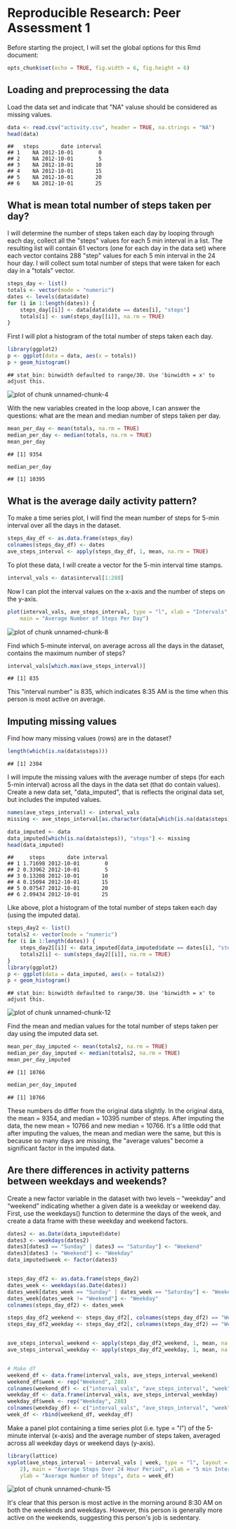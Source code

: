 # Reproducible Research: Peer Assessment 1

Before starting the project, I will set the global options for this Rmd document:

```r
opts_chunk$set(echo = TRUE, fig.width = 6, fig.height = 6)
```



## Loading and preprocessing the data
Load the data set and indicate that "NA" valuse should be considered as missing values.

```r
data <- read.csv("activity.csv", header = TRUE, na.strings = "NA")
head(data)
```

```
##   steps       date interval
## 1    NA 2012-10-01        0
## 2    NA 2012-10-01        5
## 3    NA 2012-10-01       10
## 4    NA 2012-10-01       15
## 5    NA 2012-10-01       20
## 6    NA 2012-10-01       25
```




## What is mean total number of steps taken per day?

I will determine the number of steps taken each day by looping through each day, collect all the 
"steps" values for each 5 min interval in a list. The resulting list will contain 61 vectors (one
for each day in the data set) where each vector contains 288 "step" values for each 5 min interval in 
the 24 hour day. I will collect sum total number of steps that were taken for each day in a "totals" 
vector.

```r
steps_day <- list()
totals <- vector(mode = "numeric")
dates <- levels(data$date)
for (i in 1:length(dates)) {
    steps_day[[i]] <- data[data$date == dates[i], "steps"]
    totals[i] <- sum(steps_day[[i]], na.rm = TRUE)
}
```


First I will plot a histogram of the total number of steps taken each day.

```r
library(ggplot2)
p <- ggplot(data = data, aes(x = totals))
p + geom_histogram()
```

```
## stat_bin: binwidth defaulted to range/30. Use 'binwidth = x' to adjust this.
```

![plot of chunk unnamed-chunk-4](figure/unnamed-chunk-4.png) 




With the new variables created in the loop above, I can answer the questions: what are the mean and median number
of steps taken per day.

```r
mean_per_day <- mean(totals, na.rm = TRUE)
median_per_day <- median(totals, na.rm = TRUE)
mean_per_day
```

```
## [1] 9354
```

```r
median_per_day
```

```
## [1] 10395
```







## What is the average daily activity pattern?

To make a time series plot, I will find the mean number of steps for 5-min interval over all the 
days in the dataset.


```r
steps_day_df <- as.data.frame(steps_day)
colnames(steps_day_df) <- dates
ave_steps_interval <- apply(steps_day_df, 1, mean, na.rm = TRUE)
```



To plot these data, I will create a vector for the 5-min interval time stamps. 

```r
interval_vals <- data$interval[1:288]
```


Now I can plot the interval values on the x-axis and the number of steps on the y-axis.

```r
plot(interval_vals, ave_steps_interval, type = "l", xlab = "Intervals", ylab = "Average Number of Steps", 
    main = "Average Number of Steps Per Day")
```

![plot of chunk unnamed-chunk-8](figure/unnamed-chunk-8.png) 



Find which 5-minute interval, on average across all the days in the dataset, contains the maximum number of steps?

```r
interval_vals[which.max(ave_steps_interval)]
```

```
## [1] 835
```

This "interval number" is 835, which indicates 8:35 AM is the time when this person is most active on average.











## Imputing missing values

Find how many missing values (rows) are in the dataset?

```r
length(which(is.na(data$steps)))
```

```
## [1] 2304
```



I will impute the missing values with the average number of steps (for each 5-min interval) across all the days in the data set (that do contain values). Create a new data set, "data_imputed", that is reflects the original data set, but includes the imputed values.

```r
names(ave_steps_interval) <- interval_vals
missing <- ave_steps_interval[as.character(data[which(is.na(data$steps)), "interval"])]

data_imputed <- data
data_imputed[which(is.na(data$steps)), "steps"] <- missing
head(data_imputed)
```

```
##     steps       date interval
## 1 1.71698 2012-10-01        0
## 2 0.33962 2012-10-01        5
## 3 0.13208 2012-10-01       10
## 4 0.15094 2012-10-01       15
## 5 0.07547 2012-10-01       20
## 6 2.09434 2012-10-01       25
```



Like above, plot a histogram of the total number of steps taken each day (using the imputed data).

```r
steps_day2 <- list()
totals2 <- vector(mode = "numeric")
for (i in 1:length(dates)) {
    steps_day2[[i]] <- data_imputed[data_imputed$date == dates[i], "steps"]
    totals2[i] <- sum(steps_day2[[i]], na.rm = TRUE)
}
library(ggplot2)
p <- ggplot(data = data_imputed, aes(x = totals2))
p + geom_histogram()
```

```
## stat_bin: binwidth defaulted to range/30. Use 'binwidth = x' to adjust this.
```

![plot of chunk unnamed-chunk-12](figure/unnamed-chunk-12.png) 


Find the mean and median values for the total number of steps taken per day using the imputed data set.

```r
mean_per_day_imputed <- mean(totals2, na.rm = TRUE)
median_per_day_imputed <- median(totals2, na.rm = TRUE)
mean_per_day_imputed
```

```
## [1] 10766
```

```r
median_per_day_imputed
```

```
## [1] 10766
```

These numbers do differ from the original data slightly. In the original data, the mean = 9354, and median = 10395 number of steps. After imputing the data, the new mean = 10766 and new median = 10766. It's a little odd that after imputing the values, the mean and median were the same, but this is because so many days are missing, the "average values" become a significant factor in the imputed data.











## Are there differences in activity patterns between weekdays and weekends?


Create a new factor variable in the dataset with two levels – “weekday” and “weekend” indicating whether a given date is a weekday or weekend day. First, use the weekdays() function to determine the days of the week, and create a data frame with these weekday and weekend factors.

```r
dates2 <- as.Date(data_imputed$date)
dates3 <- weekdays(dates2)
dates3[dates3 == "Sunday" | dates3 == "Saturday"] <- "Weekend"
dates3[dates3 != "Weekend"] <- "Weekday"
data_imputed$week <- factor(dates3)


steps_day_df2 <- as.data.frame(steps_day2)
dates_week <- weekdays(as.Date(dates))
dates_week[dates_week == "Sunday" | dates_week == "Saturday"] <- "Weekend"
dates_week[dates_week != "Weekend"] <- "Weekday"
colnames(steps_day_df2) <- dates_week

steps_day_df2_weekend <- steps_day_df2[, colnames(steps_day_df2) == "Weekend"]
steps_day_df2_weekday <- steps_day_df2[, colnames(steps_day_df2) == "Weekday"]


ave_steps_interval_weekend <- apply(steps_day_df2_weekend, 1, mean, na.rm = TRUE)
ave_steps_interval_weekday <- apply(steps_day_df2_weekday, 1, mean, na.rm = TRUE)


# Make df
weekend_df <- data.frame(interval_vals, ave_steps_interval_weekend)
weekend_df$week <- rep("Weekend", 288)
colnames(weekend_df) <- c("interval_vals", "ave_steps_interval", "week")
weekday_df <- data.frame(interval_vals, ave_steps_interval_weekday)
weekday_df$week <- rep("Weekday", 288)
colnames(weekday_df) <- c("interval_vals", "ave_steps_interval", "week")
week_df <- rbind(weekend_df, weekday_df)
```




Make a panel plot containing a time series plot (i.e. type = "l") of the 5-minute interval (x-axis) and the average number of steps taken, averaged across all weekday days or weekend days (y-axis).

```r
library(lattice)
xyplot(ave_steps_interval ~ interval_vals | week, type = "l", layout = c(1, 
    2), main = "Average Steps Over 24 Hour Period", xlab = "5 min Intervals", 
    ylab = "Average Number of Steps", data = week_df)
```

![plot of chunk unnamed-chunk-15](figure/unnamed-chunk-15.png) 


It's clear that this person is most active in the morning around 8:30 AM on both the weekends and weekdays. However, this person is generally more active on the weekends, suggesting this person's job is sedentary.








